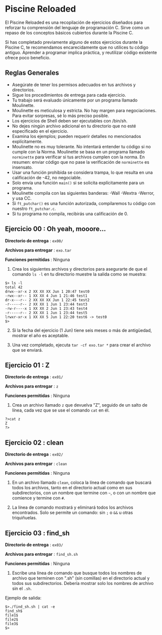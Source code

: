 # Piscine Reloaded

El Piscine Reloaded es una recopilación de ejercicios diseñados para reforzar tu comprensión del lenguaje de programación C. Sirve como un repaso de los conceptos básicos cubiertos durante la Piscine C.

Si has completado previamente alguno de estos ejercicios durante la Piscine C, te recomendamos encarecidamente que no utilices tu código antiguo. Aprender a programar implica práctica, y reutilizar código existente ofrece poco beneficio.

## Reglas Generales

- Asegúrate de tener los permisos adecuados en tus archivos y directorios.
- Sigue los procedimientos de entrega para cada ejercicio.
- Tu trabajo será evaluado únicamente por un programa llamado Moulinette.
- Moulinette es meticulosa y estricta. No hay margen para negociaciones. Para evitar sorpresas, sé lo más preciso posible.
- Los ejercicios de Shell deben ser ejecutables con /bin/sh.
- No dejes ningún archivo adicional en tu directorio que no esté especificado en el ejercicio.
- Examina los ejemplos; pueden requerir detalles no mencionados explícitamente.
- Moulinette no es muy tolerante. No intentará entender tu código si no cumple con la Norma. Moulinette se basa en un programa llamado `norminette` para verificar si tus archivos cumplen con la norma. En resumen: enviar código que no pase la verificación de `norminette` es insensato.
- Usar una función prohibida se considera trampa, lo que resulta en una calificación de -42, no negociable.
- Solo envía una función `main()` si se solicita explícitamente para un programa.
- Moulinette compila con las siguientes banderas: -Wall -Wextra -Werror, y usa CC.
- Si `ft_putchar()` es una función autorizada, compilaremos tu código con nuestro `ft_putchar.c`.
- Si tu programa no compila, recibirás una calificación de 0.

## Ejercicio 00 : Oh yeah, mooore...

**Directorio de entrega** : `ex00/`

**Archivos para entregar** : `exo.tar`

**Funciones permitidas** : Ninguna

1. Crea los siguientes archivos y directorios para asegurarte de que el comando `ls -l` en tu directorio muestre la salida como se muestra:

```
$> ls -l
total 42
drwx--xr-x 2 XX XX XX Jun 1 20:47 test0
-rwx--xr-- 1 XX XX 4 Jun 1 21:46 test1
dr-x---r-- 2 XX XX XX Jun 1 22:45 test2
-r-----r-- 2 XX XX 1 Jun 1 23:44 test3
-rw-r----x 1 XX XX 2 Jun 1 23:43 test4
-r-----r-- 2 XX XX 1 Jun 1 23:44 test5
lrwxr-xr-x 1 XX XX 5 Jun 1 22:20 test6 -> test0
$>
```

2. Si la fecha del ejercicio (1 Jun) tiene seis meses o más de antigüedad, mostrar el año es aceptable.

3. Una vez completado, ejecuta `tar -cf exo.tar *` para crear el archivo que se enviará.


## Ejercicio 01 : Z

**Directorio de entrega** : `ex01/`

**Archivos para entregar** : `z`

**Funciones permitidas** : Ninguna

1. Crea un archivo llamado `z` que devuelva "Z", seguido de un salto de línea, cada vez que se use el comando `cat` en él.

```
?>cat z
Z
?>
```


## Ejercicio 02 : clean

**Directorio de entrega** : `ex02/`

**Archivos para entregar** : `clean`

**Funciones permitidas** : Ninguna

1. En un archivo llamado `clean`, coloca la línea de comando que buscará todos los archivos, tanto en el directorio actual como en sus subdirectorios, con un nombre que termine con `~`, o con un nombre que comience y termine con `#`.

2. La línea de comando mostrará y eliminará todos los archivos encontrados. Solo se permite un comando: sin `;` o `&&` u otras triquiñuelas.


## Ejercicio 03 : find_sh

**Directorio de entrega** : `ex03/`

**Archivos para entregar** : `find_sh.sh`

**Funciones permitidas** : Ninguna

1. Escribe una línea de comando que busque todos los nombres de archivo que terminen con ".sh" (sin comillas) en el directorio actual y todos sus subdirectorios. Debería mostrar solo los nombres de archivo sin el `.sh`.

Ejemplo de salida:

```
$>./find_sh.sh | cat -e
find_sh$
file1$
file2$
file3$
$>
```

